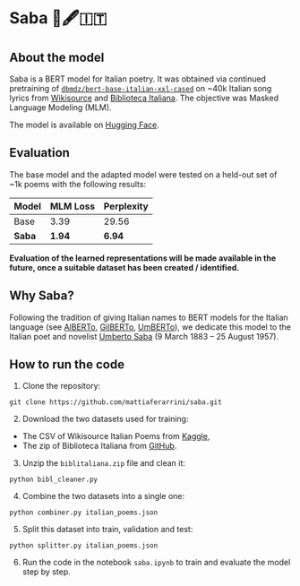 # Saba 📜🖋🇮🇹

## About the model

Saba is a BERT model for Italian poetry. 
It was obtained via continued pretraining of [`dbmdz/bert-base-italian-xxl-cased`](https://huggingface.co/dbmdz/bert-base-italian-xxl-cased) 
on ~40k Italian song lyrics from [Wikisource](https://huggingface.co/datasets/mattiaferrarini/wikisource-italian-poems) and [Biblioteca Italiana](https://github.com/linhd-postdata/biblioteca_italiana).
The objective was Masked Language Modeling (MLM). 

The model is available on [Hugging Face](https://huggingface.co/mattiaferrarini/saba).

## Evaluation

The base model and the adapted model were tested on a held-out set of ~1k poems with the following results:

| Model | MLM Loss | Perplexity |
|----------|----------|----------|
| Base    | 3.39    | 29.56    |
| **Saba**    | **1.94**    | **6.94**    |

**Evaluation of the learned representations will be made available in the future, once a suitable dataset has been created / identified.**

## Why Saba?
Following the tradition of giving Italian names to BERT models for the Italian language 
(see [AlBERTo](https://github.com/marcopoli/AlBERTo-it), [GilBERTo](https://github.com/idb-ita/GilBERTo), [UmBERTo](https://github.com/musixmatchresearch/umberto)), 
we dedicate this model to the Italian poet and novelist [Umberto Saba](https://en.wikipedia.org/wiki/Umberto_Saba) (9 March 1883 – 25 August 1957).

## How to run the code

1. Clone the repository:
```
git clone https://github.com/mattiaferarrini/saba.git
```

2. Download the two datasets used for training:
- The CSV of Wikisource Italian Poems from [Kaggle](https://www.kaggle.com/datasets/mattiaferrarini/wikisource-italian-poems),
- The zip of Biblioteca Italiana from [GitHub](https://github.com/linhd-postdata/biblioteca_italiana/blob/master/biblitaliana.zip).

3. Unzip the `biblitaliana.zip` file and clean it:
```
python bibl_cleaner.py 
```

4. Combine the two datasets into a single one:
```
python combiner.py italian_poems.json
```

5. Split this dataset into train, validation and test:
```
python splitter.py italian_poems.json
```

6. Run the code in the notebook `saba.ipynb` to train and evaluate the model step by step.
